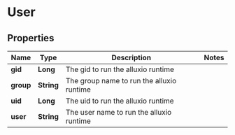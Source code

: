
# User

## Properties
Name | Type | Description | Notes
------------ | ------------- | ------------- | -------------
**gid** | **Long** | The gid to run the alluxio runtime | 
**group** | **String** | The group name to run the alluxio runtime | 
**uid** | **Long** | The uid to run the alluxio runtime | 
**user** | **String** | The user name to run the alluxio runtime | 



